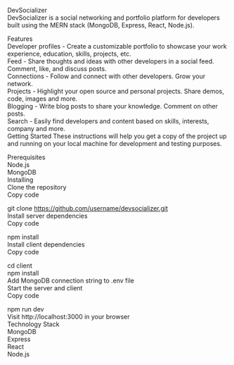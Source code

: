 DevSocializer <br>
DevSocializer is a social networking and portfolio platform for developers built using the MERN stack (MongoDB, Express, React, Node.js). <br>

Features <br>
Developer profiles - Create a customizable portfolio to showcase your work experience, education, skills, projects, etc. <br>
Feed - Share thoughts and ideas with other developers in a social feed. Comment, like, and discuss posts. <br>
Connections - Follow and connect with other developers. Grow your network. <br>
Projects - Highlight your open source and personal projects. Share demos, code, images and more. <br>
Blogging - Write blog posts to share your knowledge. Comment on other posts. <br>
Search - Easily find developers and content based on skills, interests, company and more. <br>
Getting Started
These instructions will help you get a copy of the project up and running on your local machine for development and testing purposes. <br>

Prerequisites<br>
Node.js<br>
MongoDB<br>
Installing<br>
Clone the repository<br>
Copy code<br>

git clone https://github.com/username/devsocializer.git<br>
Install server dependencies<br>
Copy code<br>

npm install<br>
Install client dependencies<br>
Copy code<br>

cd client<br>
npm install<br>
Add MongoDB connection string to .env file<br>
Start the server and client<br>
Copy code<br>

npm run dev<br>
Visit http://localhost:3000 in your browser<br>
Technology Stack<br>
MongoDB<br>
Express<br>
React<br>
Node.js<br>
